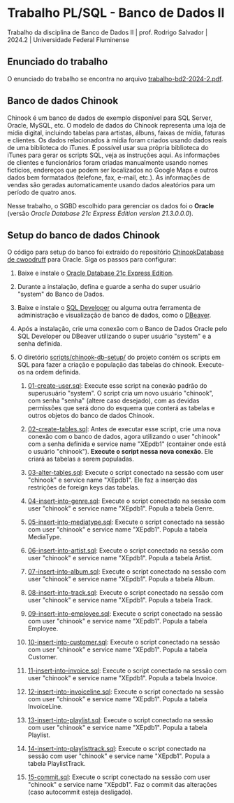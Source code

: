# Trabalho PL/SQL - Banco de Dados II
Trabalho da disciplina de Banco de Dados II | prof. Rodrigo Salvador | 2024.2 | Universidade Federal Fluminense

## Enunciado do trabalho
O enunciado do trabalho se encontra no arquivo [trabalho-bd2-2024-2.pdf](https://github.com/LuizWillner/TrabalhoBancoDeDados2/blob/main/trabalho-bd2-2024-2.pdf).


## Banco de dados Chinook
Chinook é um banco de dados de exemplo disponível para SQL Server, Oracle, MySQL, etc. O modelo de dados do Chinook representa uma loja de mídia digital, incluindo tabelas para artistas, álbuns, faixas de mídia, faturas e clientes. Os dados relacionados à mídia foram criados usando dados reais de uma biblioteca do iTunes. É possível usar sua própria biblioteca do iTunes para gerar os scripts SQL, veja as instruções aqui. As informações de clientes e funcionários foram criadas manualmente usando nomes fictícios, endereços que podem ser localizados no Google Maps e outros dados bem formatados (telefone, fax, e-mail, etc.). As informações de vendas são geradas automaticamente usando dados aleatórios para um período de quatro anos.

Nesse trabalho, o SGBD escolhido para gerenciar os dados foi o **Oracle** (versão _Oracle Database 21c Express Edition version 21.3.0.0.0_).

## Setup do banco de dados Chinook
O código para setup do banco foi extraído do repositório [ChinookDatabase de cwoodruff](https://github.com/cwoodruff/ChinookDatabase/blob/master/Scripts/Chinook_Oracle.sql) para Oracle. Siga os passos para configurar:

1. Baixe e instale o [Oracle Database 21c Express Edition](https://www.oracle.com/br/database/technologies/xe-downloads.html).

2. Durante a instalação, defina e guarde a senha do super usuário "system" do Banco de Dados.

3. Baixe e instale o [SQL Developer](https://www.oracle.com/database/sqldeveloper/technologies/download/) ou alguma outra ferramenta de administração e visualização de banco de dados, como o [DBeaver](https://dbeaver.io/download/).

4. Após a instalação, crie uma conexão com o Banco de Dados Oracle pelo SQL Developer ou DBeaver utilizando o super usuário "system" e a senha definida.

5. O diretório [scripts/chinook-db-setup/](https://github.com/LuizWillner/TrabalhoBancoDeDados2/tree/main/scripts/chinook-db-setup) do projeto contém os scripts em SQL para fazer a criação e população das tabelas do chinook. Execute-os na ordem definida.

    1. [01-create-user.sql](https://github.com/LuizWillner/TrabalhoBancoDeDados2/blob/main/scripts/chinook-db-setup/01-create-user.sql): Execute esse script na conexão padrão do superusuário "system". O script cria um novo usuário "chinook", com senha "senha" (altere caso desejado), com as devidas permissões que será dono do esquema que conterá as tabelas e outros objetos do banco de dados Chinook.

    2. [02-create-tables.sql](https://github.com/LuizWillner/TrabalhoBancoDeDados2/blob/main/scripts/chinook-db-setup/02-create-tables.sql): Antes de executar esse script, crie uma nova conexão com o banco de dados, agora utilizando o user "chinook" com a senha definida e service name "XEpdb1" (container onde está o usuário "chinook"). **Execute o script nessa nova conexão**. Ele criará as tabelas a serem populadas.

    3. [03-alter-tables.sql](https://github.com/LuizWillner/TrabalhoBancoDeDados2/blob/main/scripts/chinook-db-setup/03-alter-tables.sql): Execute o script conectado na sessão com user "chinook" e service name "XEpdb1". Ele faz a inserção das restrições de foreign keys das tabelas.

    4. [04-insert-into-genre.sql](https://github.com/LuizWillner/TrabalhoBancoDeDados2/blob/main/scripts/chinook-db-setup/04-insert-into-genre.sql): Execute o script conectado na sessão com user "chinook" e service name "XEpdb1". Popula a tabela Genre.

    5. [05-insert-into-mediatype.sql](https://github.com/LuizWillner/TrabalhoBancoDeDados2/blob/main/scripts/chinook-db-setup/05-insert-into-mediatype.sql): Execute o script conectado na sessão com user "chinook" e service name "XEpdb1". Popula a tabela MediaType.

    6. [06-insert-into-artist.sql](https://github.com/LuizWillner/TrabalhoBancoDeDados2/blob/main/scripts/chinook-db-setup/06-insert-into-artist.sql): Execute o script conectado na sessão com user "chinook" e service name "XEpdb1". Popula a tabela Artist.

    7. [07-insert-into-album.sql](https://github.com/LuizWillner/TrabalhoBancoDeDados2/blob/main/scripts/chinook-db-setup/07-insert-into-album.sql): Execute o script conectado na sessão com user "chinook" e service name "XEpdb1". Popula a tabela Album.

    8. [08-insert-into-track.sql](https://github.com/LuizWillner/TrabalhoBancoDeDados2/blob/main/scripts/chinook-db-setup/08-insert-into-track.sql): Execute o script conectado na sessão com user "chinook" e service name "XEpdb1". Popula a tabela Track.

    9. [09-insert-into-employee.sql](https://github.com/LuizWillner/TrabalhoBancoDeDados2/blob/main/scripts/chinook-db-setup/09-insert-into-employee.sql): Execute o script conectado na sessão com user "chinook" e service name "XEpdb1". Popula a tabela Employee.

    10. [10-insert-into-customer.sql](https://github.com/LuizWillner/TrabalhoBancoDeDados2/blob/main/scripts/chinook-db-setup/10-insert-into-customer.sql): Execute o script conectado na sessão com user "chinook" e service name "XEpdb1". Popula a tabela Customer.

    11. [11-insert-into-invoice.sql](https://github.com/LuizWillner/TrabalhoBancoDeDados2/blob/main/scripts/chinook-db-setup/11-insert-into-invoice.sql): Execute o script conectado na sessão com user "chinook" e service name "XEpdb1". Popula a tabela Invoice.

    12. [12-insert-into-invoiceline.sql](https://github.com/LuizWillner/TrabalhoBancoDeDados2/blob/main/scripts/chinook-db-setup/12-insert-into-invoiceline.sql): Execute o script conectado na sessão com user "chinook" e service name "XEpdb1". Popula a tabela InvoiceLine.

    13. [13-insert-into-playlist.sql](https://github.com/LuizWillner/TrabalhoBancoDeDados2/blob/main/scripts/chinook-db-setup/13-insert-into-playlist.sql): Execute o script conectado na sessão com user "chinook" e service name "XEpdb1". Popula a tabela Playlist.

    14. [14-insert-into-playlisttrack.sql](https://github.com/LuizWillner/TrabalhoBancoDeDados2/blob/main/scripts/chinook-db-setup/14-insert-into-playlisttrack.sql): Execute o script conectado na sessão com user "chinook" e service name "XEpdb1". Popula a tabela PlaylistTrack.

    15. [15-commit.sql](https://github.com/LuizWillner/TrabalhoBancoDeDados2/blob/main/scripts/chinook-db-setup/15-commit.sql): Execute o script conectado na sessão com user "chinook" e service name "XEpdb1". Faz o commit das alterações (caso autocommit esteja desligado).
	